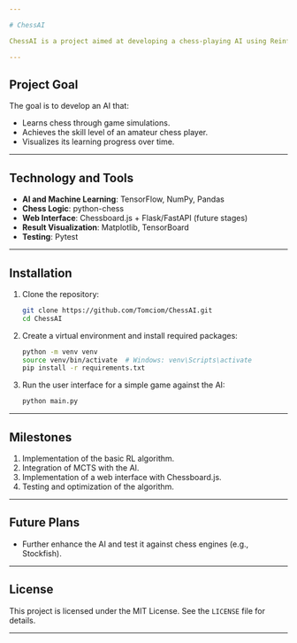 ```yaml
---

# ChessAI

ChessAI is a project aimed at developing a chess-playing AI using Reinforcement Learning (RL) and Monte Carlo Tree Search (MCTS). The AI learns by simulating games against itself, aspiring to reach a level comparable to an amateur player. Initially, the project features a local interface built with Pygame, with plans to implement a web-based GUI using Chessboard.js in the future.

---
```


## Project Goal

The goal is to develop an AI that:
- Learns chess through game simulations.
- Achieves the skill level of an amateur chess player.
- Visualizes its learning progress over time.

---

## Technology and Tools

- **AI and Machine Learning**: TensorFlow, NumPy, Pandas  
- **Chess Logic**: python-chess  
- **Web Interface**: Chessboard.js + Flask/FastAPI (future stages)  
- **Result Visualization**: Matplotlib, TensorBoard  
- **Testing**: Pytest  

---

## Installation

1. Clone the repository:

    ```bash
    git clone https://github.com/Tomciom/ChessAI.git
    cd ChessAI
    ```

2. Create a virtual environment and install required packages:
    
    ```bash
    python -m venv venv
    source venv/bin/activate  # Windows: venv\Scripts\activate
    pip install -r requirements.txt
    ```

3. Run the user interface for a simple game against the AI:

    ```bash
    python main.py
    ```

---

## Milestones

1. Implementation of the basic RL algorithm.
2. Integration of MCTS with the AI.
3. Implementation of a web interface with Chessboard.js.
4. Testing and optimization of the algorithm.

---

## Future Plans

- Further enhance the AI and test it against chess engines (e.g., Stockfish).

---

## License

This project is licensed under the MIT License. See the `LICENSE` file for details.

---
